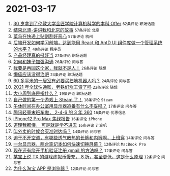 # 2021-03-17

1. [30 岁拿到了伦敦大学金匠学院计算机科学的本科 Offer](https://www.v2ex.com/t/762374) `62条评论` `职场话题`
1. [结束北漂-讲讲我和北京的故事](https://www.v2ex.com/t/762381) `57条评论` `北京`
1. [菜鸟在快递上贴割割好恶心](https://www.v2ex.com/t/762332) `57条评论` `杭州`
1. [后端开发如何学习前端，达到能用 React 和 AntD UI 组件库做一个管理系统的水平？](https://www.v2ex.com/t/762361) `49条评论` `程序员`
1. [产品经理真的挺好当](https://www.v2ex.com/t/762383) `27条评论` `职场话题`
1. [如何和妹子加强沟通](https://www.v2ex.com/t/762443) `26条评论` `问与答`
1. [我要是再回这个家，我就不是人！](https://www.v2ex.com/t/762307) `26条评论` `随想`
1. [懒癌应该没得治吧](https://www.v2ex.com/t/762363) `24条评论` `职场话题`
1. [60 多平米的一居室有必要买扫地机器人吗？](https://www.v2ex.com/t/762353) `24条评论` `问与答`
1. [2021 年全球性通账，老铁们涨工资了吗](https://www.v2ex.com/t/762445) `22条评论` `随想`
1. [大小周到底是指什么？](https://www.v2ex.com/t/762466) `19条评论` `职场话题`
1. [自己做的第一个游戏上 Steam 了！](https://www.v2ex.com/t/762314) `18条评论` `Steam`
1. [午休时间在办公室用显示器追番有什么不妥吗？](https://www.v2ex.com/t/762414) `17条评论` `问与答`
1. [腾讯轻量末班车啦， 2-4-6 的 3 年 360](https://www.v2ex.com/t/762435) `16条评论` `优惠信息`
1. [iPhone12 Pro Max 焦绿报告](https://www.v2ex.com/t/762322) `16条评论` `iPhone`
1. [道理我都懂， 可是就是学不进去](https://www.v2ex.com/t/762310) `16条评论` `计算机`
1. [叫外卖的时候会买准时达吗？](https://www.v2ex.com/t/762411) `14条评论` `问与答`
1. [迫于不开空调，有哪些透气散热的长裤和内裤啊，上班穿](https://www.v2ex.com/t/762326) `14条评论` `问与答`
1. [一台显示器，两台笔记本如何快速切换屏幕？](https://www.v2ex.com/t/762428) `12条评论` `MacBook Pro`
1. [现在还有绕开手机验证注册 gmail 的方法吗？](https://www.v2ex.com/t/762368) `12条评论` `问与答`
1. [某宝上说 TX 的游戏虚拟币慢充， 8 折，甚至更低，这是什么原理](https://www.v2ex.com/t/762327) `12条评论` `问与答`
1. [为什么淘宝 APP 是浏览器？](https://www.v2ex.com/t/762319) `12条评论` `问与答`
